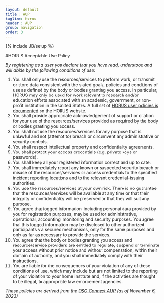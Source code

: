 ```yaml
---
layout: default
title : AUP
tagline: Horus
header : AUP
group: navigation
order: 3
---
```

{% include JB/setup %}


#HORUS Acceptable Use Policy

*By registering as a user you declare that you have read, understood and will abide by the following conditions of use:*

1. You shall only use the resources/services to perform work, or transmit or store data
consistent with the stated goals, policies and conditions of use as defined by the body or bodies granting you access. In particular, HORUS may only be used for work relevant to research and/or education efforts associated with an academic, government, or non-profit institution in the United States. A full set of [HORUS user policies is documented](https://horus-ci.org/documentation/policy/) on the HORUS website.
2. You shall provide appropriate acknowledgement of support or citation for your use of the
resources/services provided as required by the body or bodies granting you access. 
3. You shall not use the resources/services for any purpose that is unlawful and not (attempt to) breach or circumvent any administrative or security controls.
4. You shall respect intellectual property and confidentiality agreements.
5. You shall protect your access credentials (e.g. private keys or passwords).
6. You shall keep all your registered information correct and up to date.
7. You shall immediately report any known or suspected security breach or misuse of the
resources/services or access credentials to the specified incident reporting locations and to the relevant credential-issuing authorities.
8. You use the resources/services at your own risk. There is no guarantee that the
resources/services will be available at any time or that their integrity or confidentiality will be preserved or that they will suit any purpose.
9. You agree that logged information, including personal data provided by you for registration purposes, may be used for administrative, operational, accounting, monitoring and security purposes. You agree that this logged information may be disclosed to other authorized participants via secured mechanisms, only for the same purposes and only as far as necessary to provide the services.
10. You agree that the body or bodies granting you access and resource/service providers are entitled to regulate, suspend or terminate your access without prior notice and without compensation, within their domain of authority, and you shall immediately comply with their instructions.
11. You are liable for the consequences of your violation of any of these conditions of use, which may include but are not limited to the reporting of your violation to your home institute and, if the activities are thought to be illegal, to appropriate law enforcement agencies.


*These policies are derived from the [OSG Connect AUP](https://www.osgconnect.net/aup) (as of November 6, 2023)*
